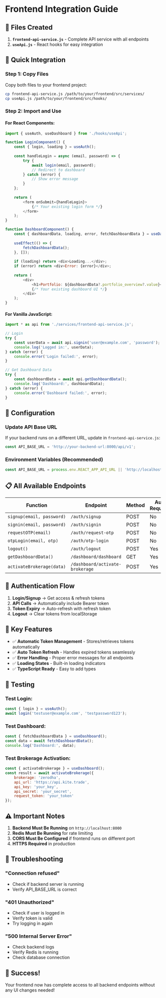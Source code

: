 # Frontend Integration Guide

## 📁 Files Created

1. **`frontend-api-service.js`** - Complete API service with all endpoints
2. **`useApi.js`** - React hooks for easy integration

## 🚀 Quick Integration

### Step 1: Copy Files
Copy both files to your frontend project:
```bash
cp frontend-api-service.js /path/to/your/frontend/src/services/
cp useApi.js /path/to/your/frontend/src/hooks/
```

### Step 2: Import and Use

#### For React Components:
```javascript
import { useAuth, useDashboard } from './hooks/useApi';

function LoginComponent() {
    const { login, loading } = useAuth();
    
    const handleLogin = async (email, password) => {
        try {
            await login(email, password);
            // Redirect to dashboard
        } catch (error) {
            // Show error message
        }
    };
    
    return (
        <form onSubmit={handleLogin}>
            {/* Your existing login form */}
        </form>
    );
}

function DashboardComponent() {
    const { dashboardData, loading, error, fetchDashboardData } = useDashboard();
    
    useEffect(() => {
        fetchDashboardData();
    }, []);
    
    if (loading) return <div>Loading...</div>;
    if (error) return <div>Error: {error}</div>;
    
    return (
        <div>
            <h1>Portfolio: ${dashboardData?.portfolio_overview?.value}</h1>
            {/* Your existing dashboard UI */}
        </div>
    );
}
```

#### For Vanilla JavaScript:
```javascript
import * as api from './services/frontend-api-service.js';

// Login
try {
    const userData = await api.signin('user@example.com', 'password');
    console.log('Logged in:', userData);
} catch (error) {
    console.error('Login failed:', error);
}

// Get Dashboard Data
try {
    const dashboardData = await api.getDashboardData();
    console.log('Dashboard:', dashboardData);
} catch (error) {
    console.error('Dashboard failed:', error);
}
```

## 🔧 Configuration

### Update API Base URL
If your backend runs on a different URL, update in `frontend-api-service.js`:
```javascript
const API_BASE_URL = 'http://your-backend-url:8000/api/v1';
```

### Environment Variables (Recommended)
```javascript
const API_BASE_URL = process.env.REACT_APP_API_URL || 'http://localhost:8000/api/v1';
```

## 📋 All Available Endpoints

| Function | Endpoint | Method | Auth Required |
|----------|----------|--------|---------------|
| `signup(email, password)` | `/auth/signup` | POST | No |
| `signin(email, password)` | `/auth/signin` | POST | No |
| `requestOTP(email)` | `/auth/request-otp` | POST | No |
| `otpLogin(email, otp)` | `/auth/otp-login` | POST | No |
| `logout()` | `/auth/logout` | POST | Yes |
| `getDashboardData()` | `/dashboard/dashboard` | GET | Yes |
| `activateBrokerage(data)` | `/dashboard/activate-brokerage` | POST | Yes |

## 🔐 Authentication Flow

1. **Login/Signup** → Get access & refresh tokens
2. **API Calls** → Automatically include Bearer token
3. **Token Expiry** → Auto-refresh with refresh token
4. **Logout** → Clear tokens from localStorage

## 🎯 Key Features

- ✅ **Automatic Token Management** - Stores/retrieves tokens automatically
- ✅ **Auto Token Refresh** - Handles expired tokens seamlessly  
- ✅ **Error Handling** - Proper error messages for all endpoints
- ✅ **Loading States** - Built-in loading indicators
- ✅ **TypeScript Ready** - Easy to add types

## 🧪 Testing

### Test Login:
```javascript
const { login } = useAuth();
await login('testuser@example.com', 'testpassword123');
```

### Test Dashboard:
```javascript
const { fetchDashboardData } = useDashboard();
const data = await fetchDashboardData();
console.log('Dashboard:', data);
```

### Test Brokerage Activation:
```javascript
const { activateBrokerage } = useDashboard();
const result = await activateBrokerage({
    brokerage: 'zerodha',
    api_url: 'https://api.kite.trade',
    api_key: 'your_key',
    api_secret: 'your_secret',
    request_token: 'your_token'
});
```

## ⚠️ Important Notes

1. **Backend Must Be Running** on `http://localhost:8000`
2. **Redis Must Be Running** for rate limiting
3. **CORS Must Be Configured** if frontend runs on different port
4. **HTTPS Required** in production

## 🔧 Troubleshooting

### "Connection refused"
- Check if backend server is running
- Verify API_BASE_URL is correct

### "401 Unauthorized"
- Check if user is logged in
- Verify token is valid
- Try logging in again

### "500 Internal Server Error"
- Check backend logs
- Verify Redis is running
- Check database connection

## 🎉 Success!

Your frontend now has complete access to all backend endpoints without any UI changes needed! 